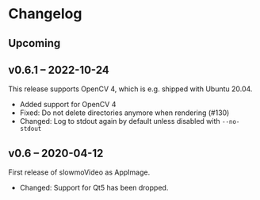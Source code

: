 # Changelog

## Upcoming

## v0.6.1 – 2022-10-24

This release supports OpenCV 4, which is e.g. shipped with Ubuntu 20.04.

* Added support for OpenCV 4
* Fixed: Do not delete directories anymore when rendering (#130)
* Changed: Log to stdout again by default unless disabled with `--no-stdout`

## v0.6 – 2020-04-12

First release of slowmoVideo as AppImage.

* Changed: Support for Qt5 has been dropped.
